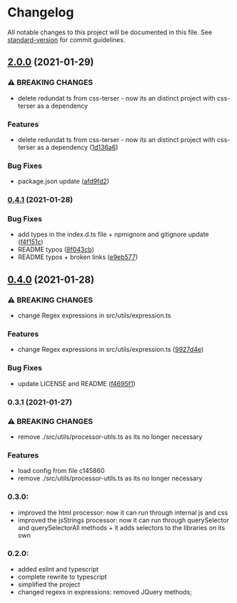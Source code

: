 # Changelog

All notable changes to this project will be documented in this file. See [standard-version](https://github.com/conventional-changelog/standard-version) for commit guidelines.

## [2.0.0](https://github.com/Matb85/shortercss/compare/v0.4.1...v2.0.0) (2021-01-29)

### ⚠ BREAKING CHANGES

- delete redundat ts from css-terser - now its an distinct project with css-terser as a dependency

### Features

- delete redundat ts from css-terser - now its an distinct project with css-terser as a dependency ([1d136a6](https://github.com/Matb85/css-terser/commit/1d136a606c852562d8baf807de4061757a790e80))

### Bug Fixes

- package.json update ([afd9fd2](https://github.com/Matb85/css-terser/commit/afd9fd27a76a987eefd51c8477298f1f68ec418f))

### [0.4.1](https://github.com/Matb85/shortercss/compare/v0.4.0...v0.4.1) (2021-01-28)

### Bug Fixes

- add types in the index.d.ts file + npmignore and gitignore update ([f4f151c](https://github.com/Matb85/css-terser/commit/f4f151c139aa86f17d76cdf74a4d3f01de7dd597))
- README typos ([8f043cb](https://github.com/Matb85/css-terser/commit/8f043cbdc90b627655f89198cf0587aab0c36efc))
- README typos + broken links ([e9eb577](https://github.com/Matb85/css-terser/commit/e9eb5779322999fce9ce2c457e6ba46418c877fd))

## [0.4.0](https://github.com/Matb85/shortercss/compare/v0.3.1...v0.4.0) (2021-01-28)

### ⚠ BREAKING CHANGES

- change Regex expressions in src/utils/expression.ts

### Features

- change Regex expressions in src/utils/expression.ts ([9927d4e](https://github.com/Matb85/css-terser/commit/9927d4ea652f08f81e3e41a22c0bde8e7a99ddb4))

### Bug Fixes

- update LICENSE and README ([f4695f1](https://github.com/Matb85/css-terser/commit/f4695f1102113a86e01a12e98ab8b00fc74675c5))

### 0.3.1 (2021-01-27)

### ⚠ BREAKING CHANGES

- remove ./src/utils/processor-utils.ts as its no longer necessary

### Features

- load config from file c145860
- remove ./src/utils/processor-utils.ts as its no longer necessary

### 0.3.0:

- improved the html processor: now it can run through internal js and css
- improved the jsStrings processor: now it can run through querySelector and querySelectorAll methods + it adds selectors to the libraries on its own

### 0.2.0:

- added eslint and typescript
- complete rewrite to typescript
- simplified the project
- changed regexs in expressions: removed JQuery methods;
